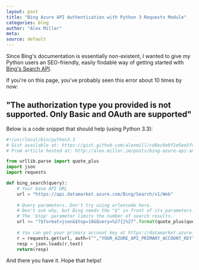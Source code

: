 ```yaml
---
layout: post
title: "Bing Azure API Authentication with Python 3 Requests Module"
categories: blog
author: "Alex Miller"
meta:
source: default
---
```


Since Bing's documentation is essentially non-existent, I wanted to give my Python users an SEO-friendly, easily findable way of getting started with [Bing's Search API](https://datamarket.azure.com/dataset/bing/search).

If you're on this page, you've probably seen this error about 10 times by now:

## "The authorization type you provided is not supported.  Only Basic and OAuth are supported"

Below is a code snippet that should help (using Python 3.3):

```python
#!/usr/local/bin/python3.3
# Gist available at: https://gist.github.com/alexmill/cd6ec9ebf1e5ee5fd314
# From article hosted at: http://alex.miller.im/posts/bing-azure-api-authentication-python-requests/

from urllib.parse import quote_plus
import json
import requests

def bing_search(query):
    # Your base API URL
    url = "https://api.datamarket.azure.com/Bing/Search/v1/Web"
    
    # Query parameters. Don't try using urlencode here.
    # Don't ask why, but Bing needs the "$" in front of its parameters.
    # The '$top' parameter limits the number of search results.
    url += "?$format=json&$top=10&Query=%27{}%27".format(quote_plus(query))
    
    # You can get your primary account key at https://datamarket.azure.com/account
    r = requests.get(url, auth=("","YOUR_AZURE_API_PRIMARY_ACCOUNT_KEY"))
    resp = json.loads(r.text)
    return(resp)
```

And there you have it. Hope that helps!
